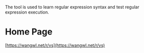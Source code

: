 The tool is used to learn regular expression syntax and test regular expression execution. 

# Home Page

[https://wangwl.net/r/vs](https://wangwl.net/r/vs)


